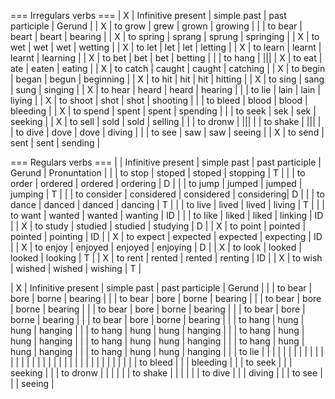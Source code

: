 === Irregulars verbs ===
| X | Infinitive present	| simple past | past participle | Gerund |
| X | to grow 				| grew | grown | growing |
|  | to bear 				| beart | beart | bearing |
| X | to spring 				| sprang | sprung | springing |
| X | to wet 				| wet | wet | wetting |
| X | to let 				| let | let | letting |
| X | to learn 				| learnt | learnt | learning |
| X | to bet 				| bet | bet | betting |
|  | to hang 				| |||
| X | to eat 				| ate | eaten | eating |
| X | to catch 				| caught | caught | catching |
| X | to begin 				| began | begun | beginning |
| X | to hit 				| hit | hit | hitting |
| X | to sing 				| sang | sung | singing |
| X | to hear 				| heard | heard | hearing |
|  | to lie 				| lain | lain | liying |
| X | to shoot 				| shot | shot | shooting |
|  | to bleed 				| blood | blood | bleeding |
| X | to spend 				| spent | spent | spending |
|  | to seek 				| sek | sek | seeking |
| X | to sell 				| sold | sold | selling |
|  | to dronw 				| |||
|  | to shake 				| |||
|  | to dive 				| dove | dove | diving |
|  | to see 				| saw | saw | seeing |
| X | to send 				| sent | sent | sending |

=== Regulars verbs ===
|  | Infinitive present	| simple past | past participle | Gerund | Pronuntation | 
|  | to stop 				| stoped | stoped | stopping | T |
|  | to order 				| ordered | ordered | ordering | D |
|  | to jump 				| jumped | jumped | jumping | T |
|  | to consider 			| considered | considered | considering| D |
|  | to dance 				| danced | danced | dancing | T |
|  | to live 				| lived | lived | living | T |
|  | to want 				| wanted | wanted | wanting | ID |
|  | to like 				| liked | liked | linking | ID |
| X | to study 				| studied | studied | studying | D |
| X | to point 				| pointed | pointed | pointing | ID |
| X | to expect 			| expected | expected | expecting | ID |
| X | to enjoy 				| enjoyed | enjoyed | enjoying | D |
| X | to look 				| looked | looked | looking | T |
| X | to rent 				| rented | rented | renting | ID |
| X | to wish 				| wished | wished | wishing | T |

| X | Infinitive present	| simple past | past participle | Gerund |
|  | to bear 				| bore | borne | bearing |
|  | to bear 				| bore | borne | bearing |
|  | to bear 				| bore | borne | bearing |
|  | to bear 				| bore | borne | bearing |
|  | to bear 				| bore | borne | bearing |
|  | to bear 				| bore | borne | bearing |
|  | to hang 				| hung | hung | hanging |
|  | to hang 				| hung | hung | hanging |
|  | to hang 				| hung | hung | hanging |
|  | to hang 				| hung | hung | hanging |
|  | to hang 				| hung | hung | hanging |
|  | to hang 				| hung | hung | hanging |
|  | to lie 				|  |  |  |
|  |  				|  |  |  |
|  |  				|  |  |  |
|  |  				|  |  |  |
|  |  				|  |  |  |
|  |  				|  |  |  |
|  | to bleed 				|  |  | bleeding |
|  | to seek 				|  |  | seeking |
|  | to dronw 				|  |  |  |
|  | to shake 				|  |  |  |
|  | to dive 				|  |  | diving |
|  | to see 				|  |  | seeing |